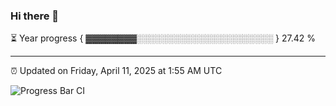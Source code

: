 ### Hi there 👋

⏳ Year progress { ▓▓▓▓▓▓▓▓░░░░░░░░░░░░░░░░░░░░░░ } 27.42 %

---

⏰ Updated on Friday, April 11, 2025 at 1:55 AM UTC

![Progress Bar CI](https://github.com/arthurbuhl/arthurbuhl/workflows/Progress%20Bar%20CI/badge.svg)
